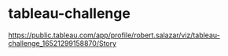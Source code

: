 # tableau-challenge
https://public.tableau.com/app/profile/robert.salazar/viz/tableau-challenge_16521299158870/Story
